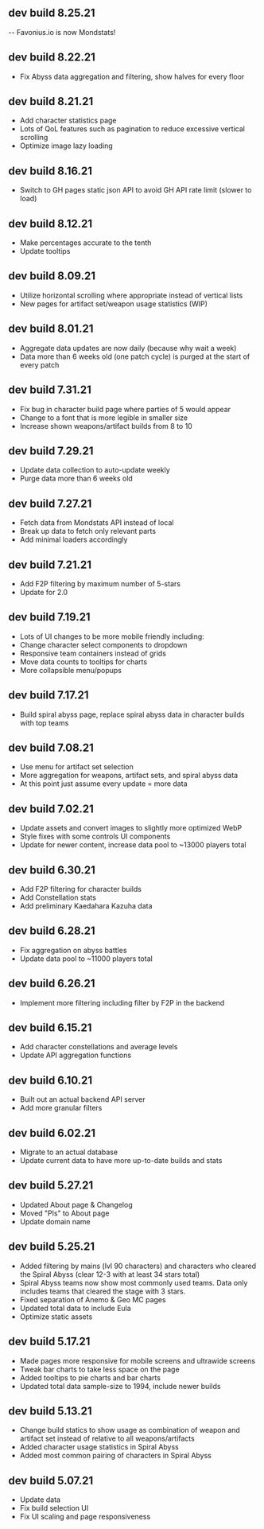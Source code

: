 ## dev build 8.25.21

-- Favonius.io is now Mondstats!

## dev build 8.22.21

- Fix Abyss data aggregation and filtering, show halves for every floor

## dev build 8.21.21

- Add character statistics page
- Lots of QoL features such as pagination to reduce excessive vertical scrolling
- Optimize image lazy loading

## dev build 8.16.21

- Switch to GH pages static json API to avoid GH API rate limit (slower to load)

## dev build 8.12.21

- Make percentages accurate to the tenth
- Update tooltips

## dev build 8.09.21

- Utilize horizontal scrolling where appropriate instead of vertical lists
- New pages for artifact set/weapon usage statistics (WIP)

## dev build 8.01.21

- Aggregate data updates are now daily (because why wait a week)
- Data more than 6 weeks old (one patch cycle) is purged at the start of every patch

## dev build 7.31.21

- Fix bug in character build page where parties of 5 would appear
- Change to a font that is more legible in smaller size
- Increase shown weapons/artifact builds from 8 to 10

## dev build 7.29.21

- Update data collection to auto-update weekly
- Purge data more than 6 weeks old

## dev build 7.27.21

- Fetch data from Mondstats API instead of local
- Break up data to fetch only relevant parts
- Add minimal loaders accordingly

## dev build 7.21.21

- Add F2P filtering by maximum number of 5-stars
- Update for 2.0

## dev build 7.19.21

- Lots of UI changes to be more mobile friendly including:
- Change character select components to dropdown
- Responsive team containers instead of grids
- Move data counts to tooltips for charts
- More collapsible menu/popups

## dev build 7.17.21

- Build spiral abyss page, replace spiral abyss data in character builds with top teams

## dev build 7.08.21

- Use menu for artifact set selection
- More aggregation for weapons, artifact sets, and spiral abyss data
- At this point just assume every update = more data

## dev build 7.02.21

- Update assets and convert images to slightly more optimized WebP
- Style fixes with some controls UI components
- Update for newer content, increase data pool to ~13000 players total

## dev build 6.30.21

- Add F2P filtering for character builds
- Add Constellation stats
- Add preliminary Kaedahara Kazuha data

## dev build 6.28.21

- Fix aggregation on abyss battles
- Update data pool to ~11000 players total

## dev build 6.26.21

- Implement more filtering including filter by F2P in the backend

## dev build 6.15.21

- Add character constellations and average levels
- Update API aggregation functions

## dev build 6.10.21

- Built out an actual backend API server
- Add more granular filters

## dev build 6.02.21

- Migrate to an actual database
- Update current data to have more up-to-date builds and stats

## dev build 5.27.21

- Updated About page & Changelog
- Moved "Pls" to About page
- Update domain name

## dev build 5.25.21

- Added filtering by mains (lvl 90 characters) and characters who cleared the Spiral Abyss (clear 12-3 with at least 34 stars total)
- Spiral Abyss teams now show most commonly used teams. Data only includes teams that cleared the stage with 3 stars.
- Fixed separation of Anemo & Geo MC pages
- Updated total data to include Eula
- Optimize static assets

## dev build 5.17.21

- Made pages more responsive for mobile screens and ultrawide screens
- Tweak bar charts to take less space on the page
- Added tooltips to pie charts and bar charts
- Updated total data sample-size to 1994, include newer builds

## dev build 5.13.21

- Change build statics to show usage as combination of weapon and artifact set instead of relative to all weapons/artifacts
- Added character usage statistics in Spiral Abyss
- Added most common pairing of characters in Spiral Abyss

## dev build 5.07.21

- Update data
- Fix build selection UI
- Fix UI scaling and page responsiveness

